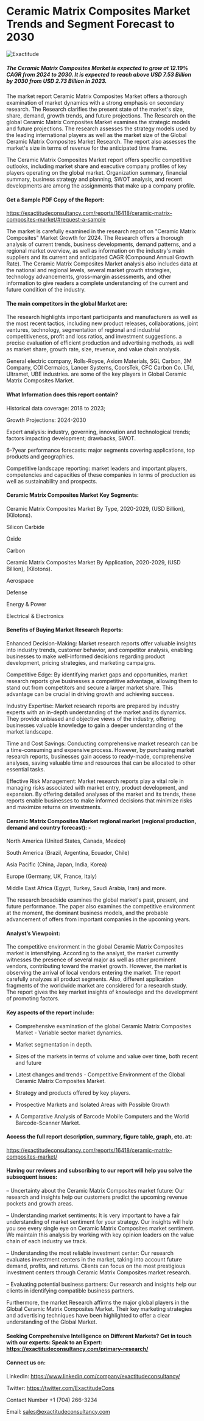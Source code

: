 # Ceramic Matrix Composites Market Trends and Segment Forecast to 2030

![Exactitude](https://github.com/Snehal0508/Chemical-materials/assets/161628617/6103ec29-4180-47c5-aa34-c18e3552a6ef)

##### The Ceramic Matrix Composites Market is expected to grow at 12.19% CAGR from 2024 to 2030. It is expected to reach above USD 7.53 Billion by 2030 from USD 2.73 Billion in 2023.

The market report Ceramic Matrix Composites Market offers a thorough examination of market dynamics with a strong emphasis on secondary research. The Research clarifies the present state of the market's size, share, demand, growth trends, and future projections. The Research on the global Ceramic Matrix Composites Market examines the strategic models and future projections. The research assesses the strategy models used by the leading international players as well as the market size of the Global Ceramic Matrix Composites Market Research. The report also assesses the market's size in terms of revenue for the anticipated time frame.

The Ceramic Matrix Composites Market report offers specific competitive outlooks, including market share and executive company profiles of key players operating on the global market. Organization summary, financial summary, business strategy and planning, SWOT analysis, and recent developments are among the assignments that make up a company profile.

#### Get a Sample PDF Copy of the Report:

https://exactitudeconsultancy.com/reports/16418/ceramic-matrix-composites-market/#request-a-sample

The market is carefully examined in the research report on "Ceramic Matrix Composites" Market Growth for 2024. The Research offers a thorough analysis of current trends, business developments, demand patterns, and a regional market overview, as well as information on the industry's main suppliers and its current and anticipated CAGR (Compound Annual Growth Rate). The Ceramic Matrix Composites Market analysis also includes data at the national and regional levels, several market growth strategies, technology advancements, gross-margin assessments, and other information to give readers a complete understanding of the current and future condition of the industry.

#### The main competitors in the global Market are:

The research highlights important participants and manufacturers as well as the most recent tactics, including new product releases, collaborations, joint ventures, technology, segmentation of regional and industrial competitiveness, profit and loss ratios, and investment suggestions. a precise evaluation of efficient production and advertising methods, as well as market share, growth rate, size, revenue, and value chain analysis.

General electric company, Rolls-Royce, Axiom Materials, SGL Carbon, 3M Company, COI Cermaics, Lancer Systems, CoorsTek, CFC Carbon Co. LTd, Ultramet, UBE industries. are some of the key players in Global Ceramic Matrix Composites Market.

#### What Information does this report contain? 

Historical data coverage: 2018 to 2023;

Growth Projections: 2024-2030

Expert analysis: industry, governing, innovation and technological trends; factors impacting development; drawbacks, SWOT. 

6-7year performance forecasts: major segments covering applications, top products and geographies. 

Competitive landscape reporting: market leaders and important players, competencies and capacities of these companies in terms of production as well as sustainability and prospects.

#### Ceramic Matrix Composites Market Key Segments:

Ceramic Matrix Composites Market By Type, 2020-2029, (USD Billion), (Kilotons).

Silicon Carbide

Oxide

Carbon

Ceramic Matrix Composites Market By Application, 2020-2029, (USD Billion), (Kilotons).

Aerospace

Defense

Energy & Power

Electrical & Electronics

#### Benefits of Buying Market Research Reports:

Enhanced Decision-Making: Market research reports offer valuable insights into industry trends, customer behavior, and competitor analysis, enabling businesses to make well-informed decisions regarding product development, pricing strategies, and marketing campaigns.

Competitive Edge: By identifying market gaps and opportunities, market research reports give businesses a competitive advantage, allowing them to stand out from competitors and secure a larger market share. This advantage can be crucial in driving growth and achieving success.

Industry Expertise: Market research reports are prepared by industry experts with an in-depth understanding of the market and its dynamics. They provide unbiased and objective views of the industry, offering businesses valuable knowledge to gain a deeper understanding of the market landscape.

Time and Cost Savings: Conducting comprehensive market research can be a time-consuming and expensive process. However, by purchasing market research reports, businesses gain access to ready-made, comprehensive analyses, saving valuable time and resources that can be allocated to other essential tasks.

Effective Risk Management: Market research reports play a vital role in managing risks associated with market entry, product development, and expansion. By offering detailed analyses of the market and its trends, these reports enable businesses to make informed decisions that minimize risks and maximize returns on investments.

#### Ceramic Matrix Composites Market regional market (regional production, demand and country forecast): -

North America (United States, Canada, Mexico)

South America (Brazil, Argentina, Ecuador, Chile)

Asia Pacific (China, Japan, India, Korea)

Europe (Germany, UK, France, Italy)

Middle East Africa (Egypt, Turkey, Saudi Arabia, Iran) and more.

The research broadside examines the global market's past, present, and future performance. The paper also examines the competitive environment at the moment, the dominant business models, and the probable advancement of offers from important companies in the upcoming years.

#### Analyst’s Viewpoint:

The competitive environment in the global Ceramic Matrix Composites market is intensifying. According to the analyst, the market currently witnesses the presence of several major as well as other prominent vendors, contributing toward the market growth. However, the market is observing the arrival of local vendors entering the market. The report carefully analyzes all product segments. Also, different application fragments of the worldwide market are considered for a research study. The report gives the key market insights of knowledge and the development of promoting factors.

#### Key aspects of the report include:

- Comprehensive examination of the global Ceramic Matrix Composites Market - Variable sector market dynamics.

- Market segmentation in depth.

- Sizes of the markets in terms of volume and value over time, both recent and future

- Latest changes and trends - Competitive Environment of the Global Ceramic Matrix Composites Market.

- Strategy and products offered by key players.

- Prospective Markets and Isolated Areas with Possible Growth

- A Comparative Analysis of Barcode Mobile Computers and the World Barcode-Scanner Market.

#### Access the full report description, summary, figure table, graph, etc. at:

https://exactitudeconsultancy.com/reports/16418/ceramic-matrix-composites-market/

#### Having our reviews and subscribing to our report will help you solve the subsequent issues:

– Uncertainty about the Ceramic Matrix Composites market future: Our research and insights help our customers predict the upcoming revenue pockets and growth areas.

– Understanding market sentiments: It is very important to have a fair understanding of market sentiment for your strategy. Our insights will help you see every single eye on Ceramic Matrix Composites market sentiment. We maintain this analysis by working with key opinion leaders on the value chain of each industry we track.

– Understanding the most reliable investment center: Our research evaluates investment centers in the market, taking into account future demand, profits, and returns. Clients can focus on the most prestigious investment centers through Ceramic Matrix Composites market research.

– Evaluating potential business partners: Our research and insights help our clients in identifying compatible business partners.

Furthermore, the market Research affirms the major global players in the Global Ceramic Matrix Composites Market. Their key marketing strategies and advertising techniques have been highlighted to offer a clear understanding of the Global Market.

#### Seeking Comprehensive Intelligence on Different Markets? Get in touch with our experts: Speak to an Expert: https://exactitudeconsultancy.com/primary-research/

#### Connect us on:

LinkedIn: https://www.linkedin.com/company/exactitudeconsultancy/

Twitter: https://twitter.com/ExactitudeCons

Contact Number +1 (704) 266-3234

Email: sales@exactitudeconsultancy.com
